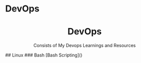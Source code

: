 # DevOps

<h1 align="center"> DevOps </h1>
<p align="center"> Consists of My Devops Learnings and Resources </p>
## Linux
### Bash 
[Bash Scripting]()
